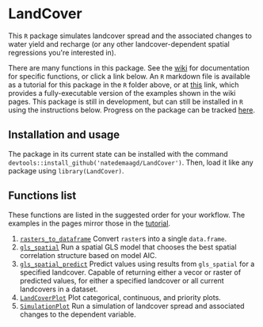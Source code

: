 # LandCover
This `R` package simulates landcover spread and the associated changes to water yield and recharge (or any other landcover-dependent spatial regressions you're interested in).

There are many functions in this package. See the [wiki](https://github.com/natedemaagd/LandCover/wiki) for documentation for specific functions, or click a link below. An `R` markdown file is available as a tutorial for this package in the `R` folder above, or at [this](R/LandCover-example.Rmd) link, which provides a fully-executable version of the examples shown in the wiki pages. This package is still in development, but can still be installed in `R` using the instructions below. Progress on the package can be tracked [here](https://github.com/natedemaagd/LandCover/wiki/Project-Outline).


## Installation and usage
The package in its current state can be installed with the command `devtools::install_github('natedemaagd/LandCover')`. Then, load it like any package using `library(LandCover)`.


## Functions list
These functions are listed in the suggested order for your workflow. The examples in the pages mirror those in the [tutorial](R/LandCover-example.Rmd).
1. [`rasters_to_dataframe`](https://github.com/natedemaagd/LandCover/wiki/rasters_to_dataframe) Convert `raster`s into a single `data.frame`.
1. [`gls_spatial`](https://github.com/natedemaagd/LandCover/wiki/gls_spatial) Run a spatial GLS model that chooses the best spatial correlation structure based on model AIC.
1. [`gls_spatial_predict`](https://github.com/natedemaagd/LandCover/wiki/gls_spatial_predict) Predict values using results from `gls_spatial` for a specified landcover. Capable of returning either a vecor or raster of predicted values, for either a specified landcover or all current landcovers in a dataset.
1. [`LandCoverPlot`](https://github.com/natedemaagd/LandCover/wiki/LandCoverPlot) Plot categorical, continuous, and priority plots.
1. [`SimulationPlot`](https://github.com/natedemaagd/LandCover/wiki/SimulationPlot) Run a simulation of landcover spread and associated changes to the dependent variable.
